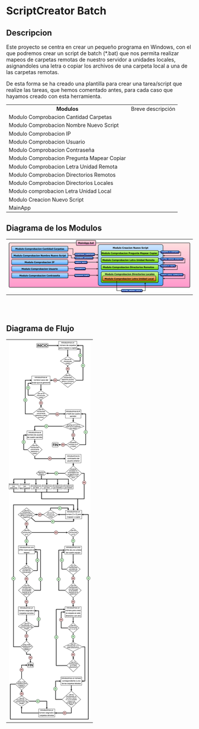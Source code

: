 # ScriptCreator Batch
## Descripcion
<p> Este proyecto se centra en crear un pequeño programa en Windows, con el que podremos crear un script de batch (*.bat) que nos permita realizar mapeos de carpetas remotas de nuestro servidor a unidades locales, asignandoles una letra o copiar los archivos de una carpeta local a una de las carpetas remotas. </p>

<p> De esta forma se ha creado una plantilla para crear una tarea/script que realize las tareas, que hemos comentado antes, para cada caso que hayamos creado con esta herramienta. </p>

<table>
  <tr align="center">
    <td><b>Modulos</b></td>
    <td>Breve descripción</td>
  </tr>
  
  <tr>
    <td> Modulo Comprobacion Cantidad Carpetas </td>
    <td></td>
  </tr>
  
  <tr>
    <td> Modulo Comprobacion Nombre Nuevo Script </td>
    <td></td>
  </tr>
  
  <tr>
    <td> Modulo Comprobacion IP </td>
    <td></td>
  </tr>
  
  
  <tr>
    <td> Modulo Comprobacion Usuario </td>
    <td></td>
  </tr>
  
  
  <tr>
    <td> Modulo Comprobacion Contraseña </td>
    <td></td>
  </tr>
  
  
  <tr>
    <td> Modulo Comprobacion Pregunta Mapear Copiar </td>
    <td></td>
  </tr>
  
  
  <tr>
    <td> Modulo Comprobacion Letra Unidad Remota </td>
    <td></td>
  </tr>
  
  
  <tr>
    <td> Modulo Comprobacion Directorios Remotos </td>
    <td></td>
  </tr>
  
  
  <tr>
    <td> Modulo Comprobacion Directorios Locales </td>
    <td></td>
  </tr>
  
  
  <tr>
    <td>Modulo comprobacion Letra Unidad Local</td>
    <td></td>
  </tr>
  
  
  <tr>
    <td>Modulo Creacion Nuevo Script</td>
    <td></td>
  </tr>
  
  
  <tr>
    <td> MainApp </td>
    <td></td>
  </tr>
</table>

## Diagrama de los Modulos
  <table>
    <tr>
      <td><img src="Recursos/Diagramas/Diagrama_Flujo_ModulosV2.png"/></td>
    </tr>
  </table>

  <br><br>
  
## Diagrama de Flujo
  <table>
    <tr>
      <td><img src="Recursos/Diagramas/DiagramaDeFlujoV1.png"/></td>
    </tr>
  </table>
  
  <br>
